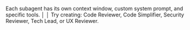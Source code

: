 Each subagent has its own context window, custom system prompt, and specific tools.                                                                                            │
│ Try creating: Code Reviewer, Code Simplifier, Security Reviewer, Tech Lead, or UX Reviewer.
